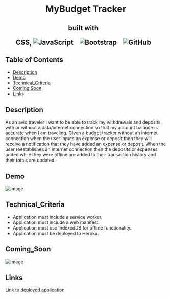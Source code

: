 
<h1 align ="center"> MyBudget Tracker </h1>

<h2 align="center">built with  &nbsp;&nbsp;

  
  CSS,  ![JavaScript](https://img.shields.io/badge/javascript-%23323330.svg?style=for-the-badge&logo=javascript&logoColor=%23F7DF1E) &nbsp;&nbsp;
![Bootstrap](https://img.shields.io/badge/bootstrap-%23563D7C.svg?style=for-the-badge&logo=bootstrap&logoColor=white) &nbsp;&nbsp;
![GitHub](https://img.shields.io/badge/github-%23121011.svg?style=for-the-badge&logo=github&logoColor=white) &nbsp;&nbsp;
  
</h2>
 
 ## Table of Contents

  * [Description](#description)
  * [Demo](#demo)
  * [Technical_Criteria](#technical_criteria)
  * [Coming Soon](#coming_soon)
  * [Links](#links) 

  ## Description
  
As an avid traveler I want to be able to track my withdrawals and deposits with or without a data/internet connection so that my account balance is accurate when I am traveling. 
 Given a budget tracker without an internet connection when the user inputs an expense or deposit then they will receive a notification that they have added an expense or deposit. When the user reestablishes an internet connection then the deposits or expenses added while they were offline are added to their transaction history and their totals are updated.

 ## Demo
  
![image](https://user-images.githubusercontent.com/86173119/146614321-360921af-08e1-42e0-905d-6177560fae03.png)


   ## Technical_Criteria 

- Application must include a service worker.
- Application must include a web manifest.
- Application must use IndexedDB for offline functionality.
- Application must be deployed to Heroku.
  
## Coming_Soon
  
![image](https://media0.giphy.com/media/lNY0a9aJgFcCaDn1nw/giphy.gif?cid=ecf05e47psgv7yleo14azmxgq6al2ofi7e84ze6604v6z3qo&rid=giphy.gif&ct=g)

  ## Links
  [Link to deployed application](https://github.com/izztnkr)
